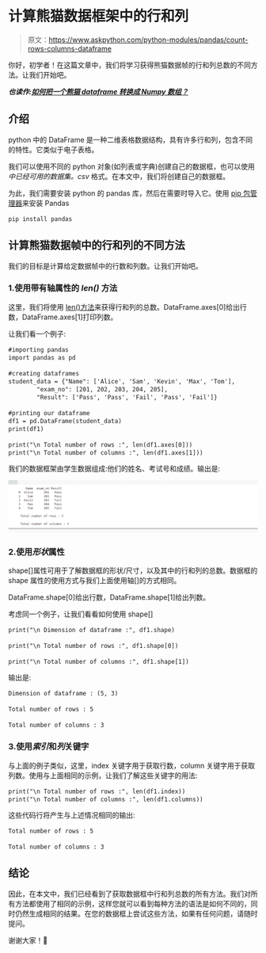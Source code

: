 # 计算熊猫数据框架中的行和列

> 原文：<https://www.askpython.com/python-modules/pandas/count-rows-columns-dataframe>

你好，初学者！在这篇文章中，我们将学习获得熊猫数据帧的行和列总数的不同方法。让我们开始吧。

***也读作:[如何把一个熊猫 dataframe 转换成 Numpy 数组？](https://www.askpython.com/python-modules/numpy/pandas-dataframe-to-numpy-array)***

## 介绍

python 中的 DataFrame 是一种二维表格数据结构，具有许多行和列，包含不同的特性。它类似于电子表格。

我们可以使用不同的 python 对象(如列表或字典)创建自己的数据框，也可以使用*中已经可用的数据集。csv* 格式。在本文中，我们将创建自己的数据框。

为此，我们需要安装 python 的 pandas 库，然后在需要时导入它。使用 [pip 包管理器](https://www.askpython.com/python-modules/python-pip)来安装 Pandas

```
pip install pandas

```

## 计算熊猫数据帧中的行和列的不同方法

我们的目标是计算给定数据帧中的行数和列数。让我们开始吧。

### 1.使用带有轴属性的 *len()* 方法

这里，我们将使用 [len()方法](https://www.askpython.com/python/list/length-of-a-list-in-python)来获得行和列的总数。DataFrame.axes[0]给出行数，DataFrame.axes[1]打印列数。

让我们看一个例子:

```
#importing pandas
import pandas as pd

#creating dataframes
student_data = {"Name": ['Alice', 'Sam', 'Kevin', 'Max', 'Tom'],
        "exam_no": [201, 202, 203, 204, 205],
        "Result": ['Pass', 'Pass', 'Fail', 'Pass', 'Fail']}

#printing our dataframe
df1 = pd.DataFrame(student_data)
print(df1)

print("\n Total number of rows :", len(df1.axes[0]))
print("\n Total number of columns :", len(df1.axes[1]))

```

我们的数据框架由学生数据组成:他们的姓名、考试号和成绩。输出是:

![Dataframe](img/0a26fe455c7c6234c32c99e3586f406a.png)

### 2.使用*形状*属性

shape[]属性可用于了解数据框的形状/尺寸，以及其中的行和列的总数。数据框的 shape 属性的使用方式与我们上面使用轴[]的方式相同。

DataFrame.shape[0]给出行数，DataFrame.shape[1]给出列数。

考虑同一个例子，让我们看看如何使用 shape[]

```
print("\n Dimension of dataframe :", df1.shape)

print("\n Total number of rows :", df1.shape[0])

print("\n Total number of columns :", df1.shape[1])

```

输出是:

```
Dimension of dataframe : (5, 3)

Total number of rows : 5

Total number of columns : 3

```

### 3.使用*索引*和*列*关键字

与上面的例子类似，这里，index 关键字用于获取行数，column 关键字用于获取列数。使用与上面相同的示例，让我们了解这些关键字的用法:

```
print("\n Total number of rows :", len(df1.index))
print("\n Total number of columns :", len(df1.columns))

```

这些代码行将产生与上述情况相同的输出:

```
Total number of rows : 5

Total number of columns : 3

```

## 结论

因此，在本文中，我们已经看到了获取数据框中行和列总数的所有方法。我们对所有方法都使用了相同的示例，这样您就可以看到每种方法的语法是如何不同的，同时仍然生成相同的结果。在您的数据框上尝试这些方法，如果有任何问题，请随时提问。

谢谢大家！🙂